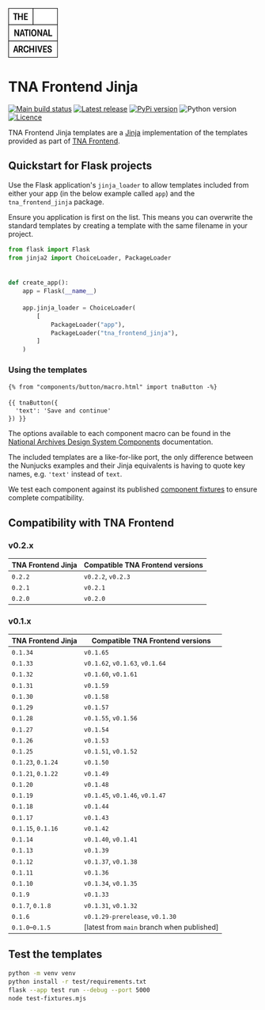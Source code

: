 <img src="https://raw.githubusercontent.com/nationalarchives/tna-frontend/main/src/nationalarchives/assets/images/tna-square-logo.svg" alt="The National Archives logo" title="The National Archives" width="100" />

# TNA Frontend Jinja

[![Main build status](https://img.shields.io/github/actions/workflow/status/nationalarchives/tna-frontend-jinja/ci.yml?style=flat-square&event=push&branch=main)](https://github.com/nationalarchives/tna-frontend-jinja/actions/workflows/ci.yml?query=branch%3Amain)
[![Latest release](https://img.shields.io/github/v/release/nationalarchives/tna-frontend-jinja?style=flat-square&logo=github&logoColor=white&sort=semver)](https://github.com/nationalarchives/tna-frontend-jinja/releases)
[![PyPi version](https://img.shields.io/pypi/v/tna-frontend-jinja?style=flat-square&logo=pypi&logoColor=white)](https://pypi.org/project/tna-frontend-jinja/)
![Python version](https://img.shields.io/pypi/pyversions/tna-frontend-jinja?style=flat-square&logo=python&logoColor=white)
[![Licence](https://img.shields.io/github/license/nationalarchives/tna-frontend-jinja?style=flat-square)](https://github.com/nationalarchives/tna-frontend-jinja/blob/main/LICENCE)

TNA Frontend Jinja templates are a [Jinja](https://jinja.palletsprojects.com/en/3.1.x/) implementation of the templates provided as part of [TNA Frontend](https://github.com/nationalarchives/tna-frontend).

## Quickstart for Flask projects

Use the Flask application's `jinja_loader` to allow templates included from either your app (in the below example called `app`) and the `tna_frontend_jinja` package.

Ensure you application is first on the list. This means you can overwrite the standard templates by creating a template with the same filename in your project.

```py
from flask import Flask
from jinja2 import ChoiceLoader, PackageLoader


def create_app():
    app = Flask(__name__)

    app.jinja_loader = ChoiceLoader(
        [
            PackageLoader("app"),
            PackageLoader("tna_frontend_jinja"),
        ]
    )
```

### Using the templates

```jinja
{% from "components/button/macro.html" import tnaButton -%}

{{ tnaButton({
  'text': 'Save and continue'
}) }}
```

The options available to each component macro can be found in the [National Archives Design System Components](https://nationalarchives.github.io/design-system/components/) documentation.

The included templates are a like-for-like port, the only difference between the Nunjucks examples and their Jinja equivalents is having to quote key names, e.g. `'text'` instead of `text`.

We test each component against its published [component fixtures](https://github.com/nationalarchives/tna-frontend/blob/main/src/nationalarchives/components/button/fixtures.json) to ensure complete compatibility.

## Compatibility with TNA Frontend

### v0.2.x

| TNA Frontend Jinja | Compatible TNA Frontend versions |
| ------------------ | -------------------------------- |
| `0.2.2`            | `v0.2.2`, `v0.2.3`               |
| `0.2.1`            | `v0.2.1`                         |
| `0.2.0`            | `v0.2.0`                         |

### v0.1.x

| TNA Frontend Jinja    | Compatible TNA Frontend versions           |
| --------------------- | ------------------------------------------ |
| `0.1.34`              | `v0.1.65`                                  |
| `0.1.33`              | `v0.1.62`, `v0.1.63`, `v0.1.64`            |
| `0.1.32`              | `v0.1.60`, `v0.1.61`                       |
| `0.1.31`              | `v0.1.59`                                  |
| `0.1.30`              | `v0.1.58`                                  |
| `0.1.29`              | `v0.1.57`                                  |
| `0.1.28`              | `v0.1.55`, `v0.1.56`                       |
| `0.1.27`              | `v0.1.54`                                  |
| `0.1.26`              | `v0.1.53`                                  |
| `0.1.25`              | `v0.1.51`, `v0.1.52`                       |
| `0.1.23`, `0.1.24`    | `v0.1.50`                                  |
| `0.1.21`, `0.1.22`    | `v0.1.49`                                  |
| `0.1.20`              | `v0.1.48`                                  |
| `0.1.19`              | `v0.1.45`, `v0.1.46`, `v0.1.47`            |
| `0.1.18`              | `v0.1.44`                                  |
| `0.1.17`              | `v0.1.43`                                  |
| `0.1.15`, `0.1.16`    | `v0.1.42`                                  |
| `0.1.14`              | `v0.1.40`, `v0.1.41`                       |
| `0.1.13`              | `v0.1.39`                                  |
| `0.1.12`              | `v0.1.37`, `v0.1.38`                       |
| `0.1.11`              | `v0.1.36`                                  |
| `0.1.10`              | `v0.1.34`, `v0.1.35`                       |
| `0.1.9`               | `v0.1.33`                                  |
| `0.1.7`, `0.1.8`      | `v0.1.31`, `v0.1.32`                       |
| `0.1.6`               | `v0.1.29-prerelease`, `v0.1.30`            |
| `0.1.0`&ndash;`0.1.5` | [latest from `main` branch when published] |

## Test the templates

```sh
python -m venv venv
python install -r test/requirements.txt
flask --app test run --debug --port 5000
node test-fixtures.mjs
```

